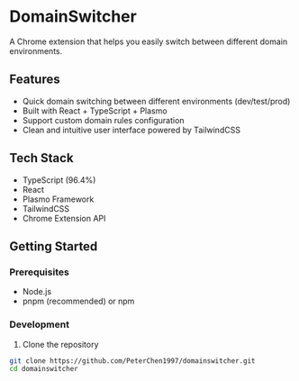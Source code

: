 # DomainSwitcher

A Chrome extension that helps you easily switch between different domain environments.

## Features

- Quick domain switching between different environments (dev/test/prod)
- Built with React + TypeScript + Plasmo
- Support custom domain rules configuration
- Clean and intuitive user interface powered by TailwindCSS

## Tech Stack

- TypeScript (96.4%)
- React
- Plasmo Framework
- TailwindCSS
- Chrome Extension API

## Getting Started

### Prerequisites

- Node.js
- pnpm (recommended) or npm

### Development

1. Clone the repository
```bash
git clone https://github.com/PeterChen1997/domainswitcher.git
cd domainswitcher
